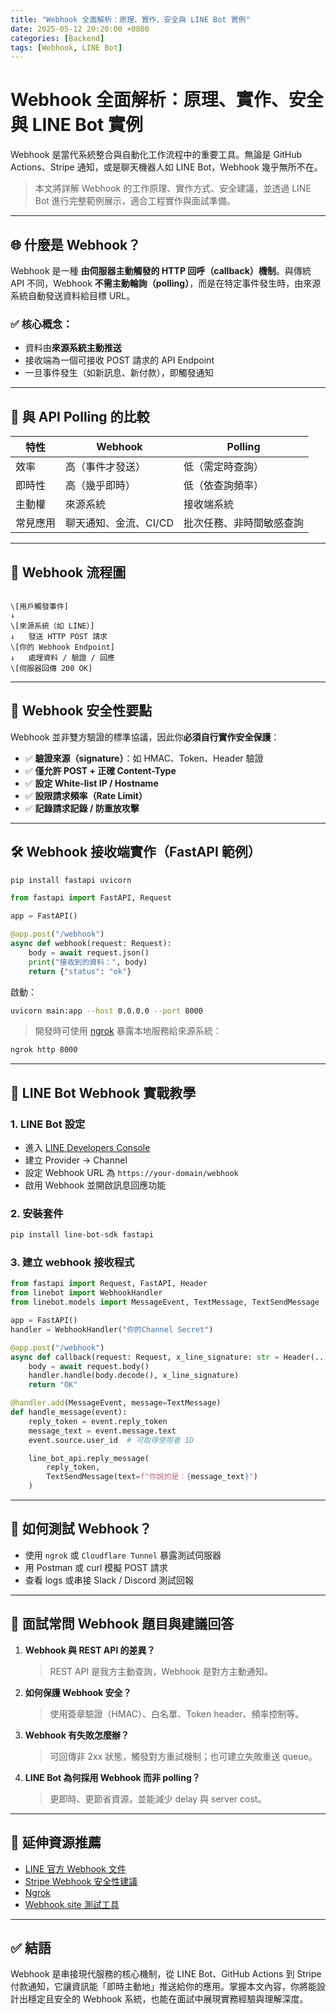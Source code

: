 ```yaml
---
title: "Webhook 全面解析：原理、實作、安全與 LINE Bot 實例"
date: 2025-05-12 20:20:00 +0800
categories: [Backend]
tags: [Webhook, LINE Bot]
---
```


# Webhook 全面解析：原理、實作、安全與 LINE Bot 實例

Webhook 是當代系統整合與自動化工作流程中的重要工具。無論是 GitHub Actions、Stripe 通知，或是聊天機器人如 LINE Bot，Webhook 幾乎無所不在。

> 本文將詳解 Webhook 的工作原理、實作方式、安全建議，並透過 LINE Bot 進行完整範例展示，適合工程實作與面試準備。

---

## 🌐 什麼是 Webhook？

Webhook 是一種 **由伺服器主動觸發的 HTTP 回呼（callback）機制**。與傳統 API 不同，Webhook **不需主動輪詢（polling）**，而是在特定事件發生時，由來源系統自動發送資料給目標 URL。

### ✅ 核心概念：

- 資料由**來源系統主動推送**
- 接收端為一個可接收 POST 請求的 API Endpoint
- 一旦事件發生（如新訊息、新付款），即觸發通知

---

## 🔁 與 API Polling 的比較

| 特性     | Webhook               | Polling                  |
| -------- | --------------------- | ------------------------ |
| 效率     | 高（事件才發送）      | 低（需定時查詢）         |
| 即時性   | 高（幾乎即時）        | 低（依查詢頻率）         |
| 主動權   | 來源系統              | 接收端系統               |
| 常見應用 | 聊天通知、金流、CI/CD | 批次任務、非時間敏感查詢 |

---

## 🧠 Webhook 流程圖

```

\[用戶觸發事件]
↓
\[來源系統（如 LINE）]
↓   發送 HTTP POST 請求
\[你的 Webhook Endpoint]
↓   處理資料 / 驗證 / 回應
\[伺服器回傳 200 OK]

```

---

## 🔐 Webhook 安全性要點

Webhook 並非雙方驗證的標準協議，因此你**必須自行實作安全保護**：

- ✅ **驗證來源（signature）**：如 HMAC、Token、Header 驗證
- ✅ **僅允許 POST + 正確 Content-Type**
- ✅ **設定 White-list IP / Hostname**
- ✅ **設限請求頻率（Rate Limit）**
- ✅ **記錄請求記錄 / 防重放攻擊**

---

## 🛠 Webhook 接收端實作（FastAPI 範例）

```bash
pip install fastapi uvicorn
```

```python
from fastapi import FastAPI, Request

app = FastAPI()

@app.post("/webhook")
async def webhook(request: Request):
    body = await request.json()
    print("接收到的資料：", body)
    return {"status": "ok"}
```

啟動：

```bash
uvicorn main:app --host 0.0.0.0 --port 8000
```

> 開發時可使用 [ngrok](https://ngrok.com/) 暴露本地服務給來源系統：

```bash
ngrok http 8000
```

---

## 💬 LINE Bot Webhook 實戰教學

### 1. LINE Bot 設定

* 進入 [LINE Developers Console](https://developers.line.biz/)
* 建立 Provider → Channel
* 設定 Webhook URL 為 `https://your-domain/webhook`
* 啟用 Webhook 並開啟訊息回應功能

### 2. 安裝套件

```bash
pip install line-bot-sdk fastapi
```

### 3. 建立 webhook 接收程式

```python
from fastapi import Request, FastAPI, Header
from linebot import WebhookHandler
from linebot.models import MessageEvent, TextMessage, TextSendMessage

app = FastAPI()
handler = WebhookHandler("你的Channel Secret")

@app.post("/webhook")
async def callback(request: Request, x_line_signature: str = Header(...)):
    body = await request.body()
    handler.handle(body.decode(), x_line_signature)
    return "OK"

@handler.add(MessageEvent, message=TextMessage)
def handle_message(event):
    reply_token = event.reply_token
    message_text = event.message.text
    event.source.user_id  # 可取得使用者 ID

    line_bot_api.reply_message(
        reply_token,
        TextSendMessage(text=f"你說的是：{message_text}")
    )
```

---

## 🧪 如何測試 Webhook？

* 使用 `ngrok` 或 `Cloudflare Tunnel` 暴露測試伺服器
* 用 Postman 或 curl 模擬 POST 請求
* 查看 logs 或串接 Slack / Discord 測試回報

---

## 💼 面試常問 Webhook 題目與建議回答

1. **Webhook 與 REST API 的差異？**

   > REST API 是我方主動查詢，Webhook 是對方主動通知。

2. **如何保護 Webhook 安全？**

   > 使用簽章驗證（HMAC）、白名單、Token header、頻率控制等。

3. **Webhook 有失敗怎麼辦？**

   > 可回傳非 2xx 狀態，觸發對方重試機制；也可建立失敗重送 queue。

4. **LINE Bot 為何採用 Webhook 而非 polling？**

   > 更即時、更節省資源，並能減少 delay 與 server cost。

---

## 📘 延伸資源推薦

* [LINE 官方 Webhook 文件](https://developers.line.biz/en/docs/messaging-api/)
* [Stripe Webhook 安全性建議](https://stripe.com/docs/webhooks)
* [Ngrok](https://ngrok.com/)
* [Webhook.site 測試工具](https://webhook.site/)

---

## ✅ 結語

Webhook 是串接現代服務的核心機制，從 LINE Bot、GitHub Actions 到 Stripe 付款通知，它讓資訊能「即時主動地」推送給你的應用。掌握本文內容，你將能設計出穩定且安全的 Webhook 系統，也能在面試中展現實務經驗與理解深度。
